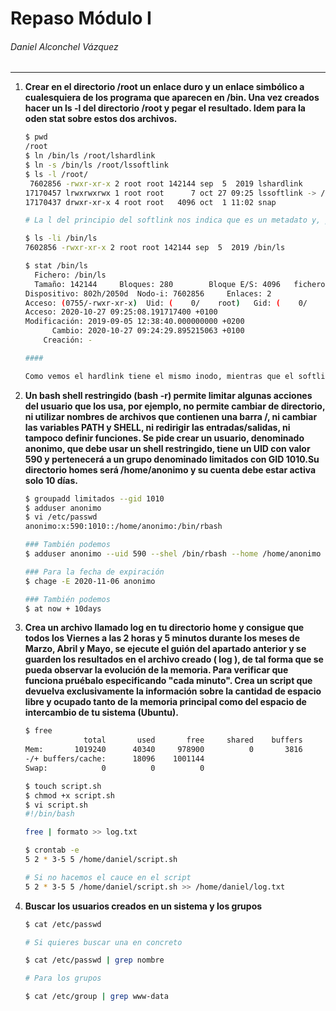 # Repaso Módulo I

###### Daniel Alconchel Vázquez

------

1. **Crear en el directorio /root un enlace duro y un enlace simbólico a  cualesquiera de los programa que aparecen en /bin. Una vez creados hacer un   ls -l del directorio /root y pegar el resultado. Idem para la oden  stat sobre estos dos archivos.**

   ```bash
   $ pwd
   /root
   $ ln /bin/ls /root/lshardlink
   $ ln -s /bin/ls /root/lssoftlink
   $ ls -l /root/
    7602856 -rwxr-xr-x 2 root root 142144 sep  5  2019 lshardlink
   17170457 lrwxrwxrwx 1 root root      7 oct 27 09:25 lssoftlink -> /bin/ls
   17170437 drwxr-xr-x 4 root root   4096 oct  1 11:02 snap
   
   # La l del principio del softlink nos indica que es un metadato y, por tanto, efectivamente es un softlink. Para ver que es un hardlink, simplemente ver que los inodos coinciden
   
   $ ls -li /bin/ls
   7602856 -rwxr-xr-x 2 root root 142144 sep  5  2019 /bin/ls
   
   $ stat /bin/ls
     Fichero: /bin/ls
     Tamaño: 142144    	Bloques: 280        Bloque E/S: 4096   fichero regular
   Dispositivo: 802h/2050d	Nodo-i: 7602856     Enlaces: 2
   Acceso: (0755/-rwxr-xr-x)  Uid: (    0/    root)   Gid: (    0/    root)
   Acceso: 2020-10-27 09:25:08.191717400 +0100
   Modificación: 2019-09-05 12:38:40.000000000 +0200
         Cambio: 2020-10-27 09:24:29.895215063 +0100
       Creación: -
   
   ####
   
   Como vemos el hardlink tiene el mismo inodo, mientras que el softlink tiene un inodo distinto
   ```

2. **Un bash shell restringido (bash -r) permite limitar algunas acciones del usuario que los usa, por ejemplo, no permite cambiar de directorio, ni utilizar nombres de archivos que contienen una barra /, ni cambiar las variables PATH y SHELL, ni redirigir las entradas/salidas, ni tampoco definir funciones. Se pide crear un usuario, denominado anonimo, que debe usar un shell restringido, tiene un UID con valor 590 y pertenecerá a un grupo denominado limitados con GID 1010.Su directorio homes será /home/anonimo y su cuenta debe estar activa solo 10 días.**

   ```bash
   $ groupadd limitados --gid 1010
   $ adduser anonimo
   $ vi /etc/passwd
   anonimo:x:590:1010::/home/anonimo:/bin/rbash
   
   ### También podemos
   $ adduser anonimo --uid 590 --shel /bin/rbash --home /home/anonimo --gid 1010
   
   ### Para la fecha de expiración
   $ chage -E 2020-11-06 anonimo
   
   ### También podemos
   $ at now + 10days 
   ```

3. **Crea un archivo llamado log en tu directorio home y consigue que todos los Viernes a las 2 horas y 5 minutos durante los meses de Marzo, Abril y Mayo, se ejecute el guión del apartado anterior y se guarden los resultados en el archivo creado ( log ), de tal forma que se pueda observar la evolución de la memoria. Para verificar que funciona pruébalo especificando "cada minuto". Crea un script que devuelva exclusivamente la información sobre la cantidad de espacio libre y ocupado tanto de la memoria principal como del espacio de intercambio de tu sistema (Ubuntu).**

   ```bash
   $ free
                total       used       free     shared    buffers     cached
   Mem:       1019240      40340     978900          0       3816      18428
   -/+ buffers/cache:      18096    1001144
   Swap:            0          0          0
   
   $ touch script.sh
   $ chmod +x script.sh
   $ vi script.sh
   #!/bin/bash
   
   free | formato >> log.txt 
   
   $ crontab -e
   5 2 * 3-5 5 /home/daniel/script.sh
   
   # Si no hacemos el cauce en el script
   5 2 * 3-5 5 /home/daniel/script.sh >> /home/daniel/log.txt
   ```

4. **Buscar los usuarios creados en un sistema y los grupos**

   ```bash
   $ cat /etc/passwd
   
   # Si quieres buscar una en concreto
   
   $ cat /etc/passwd | grep nombre
   
   # Para los grupos
   
   $ cat /etc/group | grep www-data
   ```

